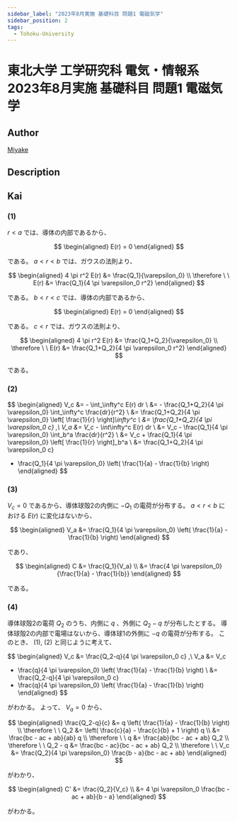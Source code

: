 ```yaml
---
sidebar_label: "2023年8月実施 基礎科目 問題1 電磁気学"
sidebar_position: 2
tags:
  - Tohoku-University
---
```

# 東北大学 工学研究科 電気・情報系 2023年8月実施 基礎科目 問題1 電磁気学

## **Author**
[Miyake](https://miyake.github.io/exams/index.html)

## **Description**

## **Kai**
### (1)
$r \lt a$ では、導体の内部であるから、

$$
\begin{aligned}
E(r) = 0
\end{aligned}
$$

である。
$a \lt r \lt b$ では、ガウスの法則より、

$$
\begin{aligned}
4 \pi r^2 E(r) &= \frac{Q_1}{\varepsilon_0}
\\
\therefore \ \ 
E(r) &= \frac{Q_1}{4 \pi \varepsilon_0 r^2}
\end{aligned}
$$

である。
$b \lt r \lt c$ では、導体の内部であるから、

$$
\begin{aligned}
E(r) = 0
\end{aligned}
$$

である。
$c \lt r$ では、ガウスの法則より、

$$
\begin{aligned}
4 \pi r^2 E(r) &= \frac{Q_1+Q_2}{\varepsilon_0}
\\
\therefore \ \ 
E(r) &= \frac{Q_1+Q_2}{4 \pi \varepsilon_0 r^2}
\end{aligned}
$$

である。

### (2)

$$
\begin{aligned}
V_c
&= - \int_\infty^c E(r) dr
\\
&= - \frac{Q_1+Q_2}{4 \pi \varepsilon_0} \int_\infty^c \frac{dr}{r^2}
\\
&= \frac{Q_1+Q_2}{4 \pi \varepsilon_0} \left[ \frac{1}{r} \right]_\infty^c
\\
&= \frac{Q_1+Q_2}{4 \pi \varepsilon_0 c}
,\\
V_a
&= V_c - \int_\infty^c E(r) dr
\\
&= V_c - \frac{Q_1}{4 \pi \varepsilon_0} \int_b^a \frac{dr}{r^2}
\\
&= V_c + \frac{Q_1}{4 \pi \varepsilon_0} \left[ \frac{1}{r} \right]_b^a
\\
&= \frac{Q_1+Q_2}{4 \pi \varepsilon_0 c}
+ \frac{Q_1}{4 \pi \varepsilon_0} \left( \frac{1}{a} - \frac{1}{b} \right)
\end{aligned}
$$

### (3)
$V_c=0$ であるから、導体球殻2の内側に $-Q_1$ の電荷が分布する。
$a \lt r \lt b$ における $E(r)$ に変化はないから、

$$
\begin{aligned}
V_a
&= \frac{Q_1}{4 \pi \varepsilon_0} \left( \frac{1}{a} - \frac{1}{b} \right)
\end{aligned}
$$

であり、

$$
\begin{aligned}
C
&= \frac{Q_1}{V_a}
\\
&= \frac{4 \pi \varepsilon_0}{\frac{1}{a} - \frac{1}{b}}
\end{aligned}
$$

である。

### (4)
導体球殻2の電荷 $Q_2$ のうち、内側に $q$ 、外側に $Q_2-q$ が分布したとする。
導体球殻2の内部で電場はないから、導体球1の外側に $-q$ の電荷が分布する。
このとき、 (1), (2) と同じように考えて、

$$
\begin{aligned}
V_c
&= \frac{Q_2-q}{4 \pi \varepsilon_0 c}
,\\
V_a
&= V_c
- \frac{q}{4 \pi \varepsilon_0} \left( \frac{1}{a} - \frac{1}{b} \right)
\\
&= \frac{Q_2-q}{4 \pi \varepsilon_0 c}
- \frac{q}{4 \pi \varepsilon_0} \left( \frac{1}{a} - \frac{1}{b} \right)
\end{aligned}
$$

がわかる。
よって、 $V_a=0$ から、

$$
\begin{aligned}
\frac{Q_2-q}{c}
&= q \left( \frac{1}{a} - \frac{1}{b} \right)
\\
\therefore \ \ 
Q_2
&= \left( \frac{c}{a} - \frac{c}{b} + 1 \right) q
\\
&= \frac{bc - ac + ab}{ab} q
\\
\therefore \ \ 
q
&= \frac{ab}{bc - ac + ab} Q_2
\\
\therefore \ \ 
Q_2 - q
&= \frac{bc - ac}{bc - ac + ab} Q_2
\\
\therefore \ \ 
V_c
&= \frac{Q_2}{4 \pi \varepsilon_0} \frac{b - a}{bc - ac + ab}
\end{aligned}
$$

がわかり、

$$
\begin{aligned}
C'
&= \frac{Q_2}{V_c}
\\
&= 4 \pi \varepsilon_0 \frac{bc - ac + ab}{b - a}
\end{aligned}
$$

がわかる。